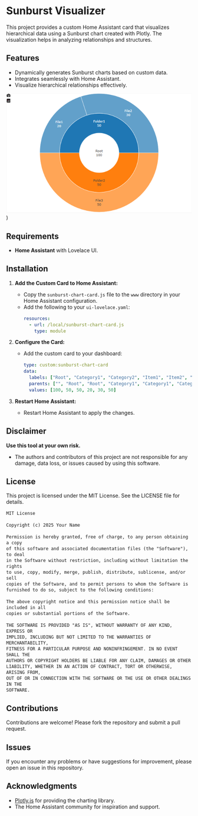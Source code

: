 # Sunburst Visualizer

This project provides a custom Home Assistant card that visualizes hierarchical data using a Sunburst chart created with Plotly. The visualization helps in analyzing relationships and structures.

## Features
- Dynamically generates Sunburst charts based on custom data.
- Integrates seamlessly with Home Assistant.
- Visualize hierarchical relationships effectively.

![preview](https://raw.githubusercontent.com/RoyOltmans/ha_sunburstchart/refs/heads/main/sunburst.png))

## Requirements
- **Home Assistant** with Lovelace UI.

## Installation

1. **Add the Custom Card to Home Assistant:**
   - Copy the `sunburst-chart-card.js` file to the `www` directory in your Home Assistant configuration.
   - Add the following to your `ui-lovelace.yaml`:
     ```yaml
     resources:
       - url: /local/sunburst-chart-card.js
         type: module
     ```

2. **Configure the Card:**
   - Add the custom card to your dashboard:
     ```yaml
     type: custom:sunburst-chart-card
     data:
       labels: ["Root", "Category1", "Category2", "Item1", "Item2", "Item3"]
       parents: ["", "Root", "Root", "Category1", "Category1", "Category2"]
       values: [100, 50, 50, 20, 30, 50]
     ```

3. **Restart Home Assistant:**
   - Restart Home Assistant to apply the changes.

## Disclaimer

**Use this tool at your own risk.**

- The authors and contributors of this project are not responsible for any damage, data loss, or issues caused by using this software.

## License

This project is licensed under the MIT License. See the LICENSE file for details.

```
MIT License

Copyright (c) 2025 Your Name

Permission is hereby granted, free of charge, to any person obtaining a copy
of this software and associated documentation files (the "Software"), to deal
in the Software without restriction, including without limitation the rights
to use, copy, modify, merge, publish, distribute, sublicense, and/or sell
copies of the Software, and to permit persons to whom the Software is
furnished to do so, subject to the following conditions:

The above copyright notice and this permission notice shall be included in all
copies or substantial portions of the Software.

THE SOFTWARE IS PROVIDED "AS IS", WITHOUT WARRANTY OF ANY KIND, EXPRESS OR
IMPLIED, INCLUDING BUT NOT LIMITED TO THE WARRANTIES OF MERCHANTABILITY,
FITNESS FOR A PARTICULAR PURPOSE AND NONINFRINGEMENT. IN NO EVENT SHALL THE
AUTHORS OR COPYRIGHT HOLDERS BE LIABLE FOR ANY CLAIM, DAMAGES OR OTHER
LIABILITY, WHETHER IN AN ACTION OF CONTRACT, TORT OR OTHERWISE, ARISING FROM,
OUT OF OR IN CONNECTION WITH THE SOFTWARE OR THE USE OR OTHER DEALINGS IN THE
SOFTWARE.
```

## Contributions

Contributions are welcome! Please fork the repository and submit a pull request.

## Issues

If you encounter any problems or have suggestions for improvement, please open an issue in this repository.

## Acknowledgments
- [Plotly.js](https://plotly.com/javascript/) for providing the charting library.
- The Home Assistant community for inspiration and support.

